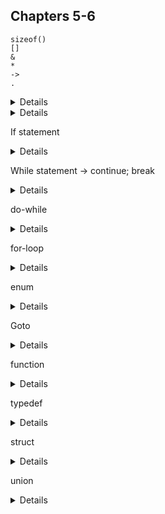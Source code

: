 
## Chapters 5-6


```
sizeof()
[]
&
*
->
.
```
<details>

```
sizeof()    // get the size of
[]          // array subscript
&           // the address of
*           // the value of
->          // structure dereference
.           // structure reference
```

</details>

<details>

```
auto        // give a local variable a local lifetime
extern      // declare an identifier is defined externally
goto        // jump to a label
long        // a long integer data type
register    // declare a variable be stored in a CPU register
short       // a short integer data type
signed      // a signed modifier for integer data types
sizeof      // determine the size of data
static      // preserve variable value after its scope exits
struct      // combine variables into a single record
typedef     // create a new type
union       // start a union-statement
unsighed    // an unsigned modifier for integer data types
volatile    // declare a data type may be modified elsewhere

```
</details>


If statement
<details>

```
if(TEST) {
CODE;
} else if(TEST) {
CODE;
} else {
CODE;
}
```
</details>


While statement -> continue; break
<details>

```
while(TEST) {
    CODE;
}

while(TEST) {
    if(OTHER_TEST) {
        continue;
    }
    CODE;
}

while(TEST) {
    if(OTHER_TEST) {
        break;
    }
    CODE;
}
```
</details>


do-while
<details>

```
do {
    CODE;
} while(TEST);
```
</details>


for-loop
<details>

```
for(INIT; TEST; POST) {
    CODE;
}
```
</details>


enum
<details>

```
// An enum creates a list of integer constants

enum { CONST1, CONST2, CONST3 } NAME;
```
</details>

Goto
<details>

```
// A Goto will jump to a label

if(ERROR_TEST) {
    goto fail;
}

fail:
    CODE;
```
</details>


function
<details>

```
TYPE NAME(ARG1, ARG2, ..) {
    CODE;
    return VALUE;
}

```
</details>


typedef
<details>

```
// a typedef defines a new type

typedef DEFINITION IDENTIFIER;

eg. `typedef unsigned char byte;'
```
</details>


struct
<details>

```
struct NAME {
    ELEMENTS;
} [VARIABLE_NAME];

typedef struct [STRUCT_NAME] {
    ELEMENTS;
} IDENTIFIER;
```

</details>

union
<details>

```
union NAME {
    ELEMENTS;
} [VARIABLE_NAME];
```

</details>

